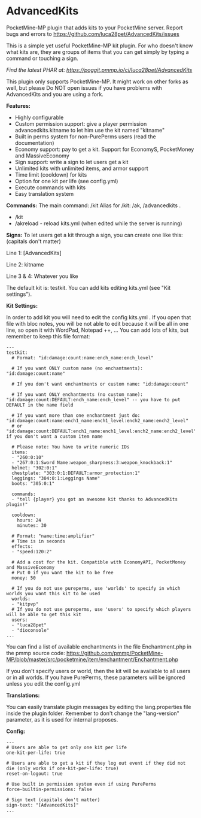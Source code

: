 AdvancedKits
============

PocketMine-MP plugin that adds kits to your PocketMine server. Report bugs and errors to https://github.com/luca28pet/AdvancedKits/issues

This is a simple yet useful PocketMine-MP kit plugin. For who doesn't know what kits are, they are groups of items that you can get simply by typing a command or touching a sign.

*Find the latest PHAR at: https://poggit.pmmp.io/ci/luca28pet/AdvancedKits*

This plugin only supports PocketMine-MP. It might work on other forks as well, but please Do NOT open issues if you have problems with AdvancedKits and you are using a fork.

**Features:**

- Highly configurable
- Custom permission support: give a player permission advancedkits.kitname to let him use the kit named "kitname"
- Built in perms system for non-PurePerms users (read the documentation)
- Economy support: pay to get a kit. Support for EconomyS, PocketMoney and MassiveEconomy
- Sign support: write a sign to let users get a kit
- Unlimited kits with unlimited items, and armor support
- Time limit (cooldown) for kits
- Option for one kit per life (see config.yml)
- Execute commands with kits
- Easy translation system

**Commands:**
The main command: /kit
Alias for /kit: /ak, /advancedkits .

- /kit
- /akreload - reload kits.yml (when edited while the server is running)

 

**Signs:**
To let users get a kit through a sign, you can create one like this: (capitals don't matter)

Line 1: [AdvancedKits]

Line 2: kitname

Line 3 & 4: Whatever you like


The default kit is: testkit.
You can add kits editing kits.yml (see "Kit settings").

**Kit Settings:**

In order to add kit you will need to edit the config kits.yml .
If you open that file with bloc notes, you will be not able to edit because it will be all in one line, so open it with WordPad, Notepad ++, ...
You can add lots of kits, but remember to keep this file format:

```
---
testkit:
  # Format: "id:damage:count:name:ench_name:ench_level"

  # If you want ONLY custom name (no enchantments): "id:damage:count:name"

  # If you don't want enchantments or custom name: "id:damage:count"

  # If you want ONLY enchantments (no custom name): "id:damage:count:DEFAULT:ench_name:ench_level" -- you have to put DEFAULT in the name field

  # If you want more than one enchantment just do: "id:damage:count:name:ench1_name:ench1_level:ench2_name:ench2_level"
  # or "id:damage:count:DEFAULT:ench1_name:ench1_level:ench2_name:ench2_level" if you don't want a custom item name

  # Please note: You have to write numeric IDs
  items:
  - "260:0:10"
  - "267:0:1:Sword Name:weapon_sharpness:3:weapon_knockback:1"
  helmet: "302:0:1"
  chestplate: "303:0:1:DEFAULT:armor_protection:1"
  leggings: "304:0:1:Leggings Name"
  boots: "305:0:1"

  commands:
  - "tell {player} you got an awesome kit thanks to AdvancedKits plugin!"

  cooldown:
    hours: 24
    minutes: 30

  # Format: "name:time:amplifier"
  # Time is in seconds
  effects:
  - "speed:120:2"
  
  # Add a cost for the kit. Compatible with EconomyAPI, PocketMoney and MassiveEconomy
  # Put 0 if you want the kit to be free
  money: 50

  # If you do not use pureperms, use 'worlds' to specify in which worlds you want this kit to be used
  worlds:
  - "kitpvp"
  # If you do not use pureperms, use 'users' to specify which players will be able to get this kit
  users:
  - "luca28pet"
  - "dioconsole"
...
```

You can find a list of available enchantments in the file Enchantment.php in the pmmp source code: https://github.com/pmmp/PocketMine-MP/blob/master/src/pocketmine/item/enchantment/Enchantment.php

If you don't specify users or world, then the kit will be available to all users or in all worlds.
If you have PurePerms, these parameters will be ignored unless you edit the config.yml


**Translations:**

You can easily translate plugin messages by editing the lang.properties file inside the plugin folder. Remember to don't change the "lang-version" parameter, as it is used for internal proposes.

**Config:**
```
---
# Users are able to get only one kit per life
one-kit-per-life: true

# Users are able to get a kit if they log out event if they did not die (only works if one-kit-per-life: true)
reset-on-logout: true

# Use built in permission system even if using PurePerms
force-builtin-permissions: false

# Sign text (capitals don't matter)
sign-text: "[AdvancedKits]"
...
```
